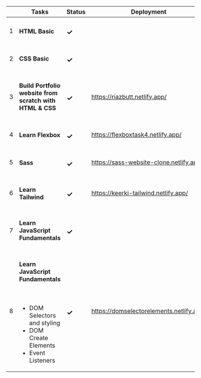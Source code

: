 |         | Tasks    | Status |Deployment|
| ------ | ----------- |------------|-------|
| 1      | <h4>HTML Basic</h4>| <h3>✓</h3>||
| 2      | <h4>CSS Basic</h4>   |<h3>✓</h3>||
| 3      | <h4>Build Portfolio website from scratch with HTML & CSS</h4> |<h3>✓</h3>|https://riazbutt.netlify.app/ |
| 4      | <h4>Learn Flexbox</h4>|<h3>✓</h3>|https://flexboxtask4.netlify.app/|
| 5      | <h4>Sass</h4> |<h3>✓</h3>|https://sass-website-clone.netlify.app/|
| 6      | <h4>Learn Tailwind</h4> |<h3>✓</h3>|https://keerki-tailwind.netlify.app/|
| 7      | <h4>Learn JavaScript Fundamentals</h4> |<h3>✓</h3>|
| 8      | <h4>Learn JavaScript Fundamentals</h4> <br> <ul><li>DOM Selectors and styling</li><li>DOM Create Elements</li><li>Event Listeners</li> </ul> |<h3>✓</h3>|https://domselectorelements.netlify.app/|https://eventlistenersdom.netlify.app/
